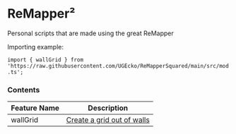# ReMapper²
Personal scripts that are made using the great ReMapper

Importing example:

``
import { wallGrid } from 'https://raw.githubusercontent.com/UGEcko/ReMapperSquared/main/src/mod.ts';
``


### Contents

| Feature Name  | Description |
| ------------- | ------------- |
| wallGrid  | [Create a grid out of walls](https://github.com/UGEcko/ReMapperSquared/wiki#WallGrid) |
